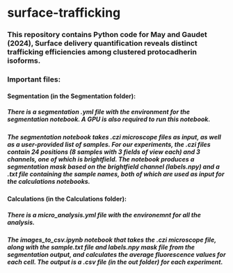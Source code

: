 # surface-trafficking

### This repository contains Python code for May and Gaudet (2024), Surface delivery quantification reveals distinct trafficking efficiencies among clustered protocadherin isoforms.

### Important files:
#### Segmentation (in the Segmentation folder):
##### There is a segmentation .yml file with the environment for the segmentation notebook. A GPU is also required to run this notebook.
##### The segmentation notebook takes .czi microscope files as input, as well as a user-provided list of samples. For our experiments, the .czi files contain 24 positions (8 samples with 3 fields of view each) and 3 channels, one of which is brightfield. The notebook produces a segmentation mask based on the brightfield channel (labels.npy) and a .txt file containing the sample names, both of which are used as input for the calculations notebooks.
#### Calculations (in the Calculations folder):
##### There is a micro_analysis.yml file with the environemnt for all the analysis.
##### The images_to_csv.ipynb notebook that takes the .czi microscope file, along with the sample.txt file and labels.npy mask file from the segmentation output, and calculates the average fluorescence values for each cell. The output is a .csv file (in the out folder) for each experiment.
#####
